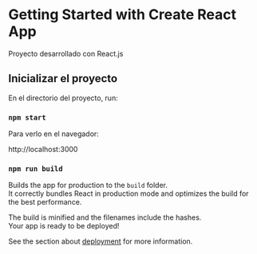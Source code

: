 # Getting Started with Create React App

Proyecto desarrollado con React.js 

## Inicializar el proyecto

En el directorio del proyecto, run:

### `npm start`

Para verlo en el navegador:

http://localhost:3000


### `npm run build`

Builds the app for production to the `build` folder.\
It correctly bundles React in production mode and optimizes the build for the best performance.

The build is minified and the filenames include the hashes.\
Your app is ready to be deployed!

See the section about [deployment](https://facebook.github.io/create-react-app/docs/deployment) for more information.


